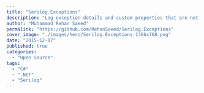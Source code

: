 ```yaml
---
title: "Serilog.Exceptions"
description: "Log exception details and custom properties that are not output in Exception.ToString()."
author: "Muhammad Rehan Saeed"
permalink: "https://github.com/RehanSaeed/Serilog.Exceptions"
cover_image: "./images/hero/Serilog.Exceptions-1366x768.png"
date: "2015-12-07"
published: true
categories:
  - "Open Source"
tags:
  - "C#"
  - ".NET"
  - "Serilog"
---
```

